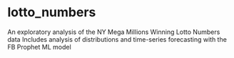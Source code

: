 # lotto_numbers
An exploratory analysis of the NY Mega Millions Winning Lotto Numbers data
Includes analysis of distributions and time-series forecasting with the FB Prophet ML model
